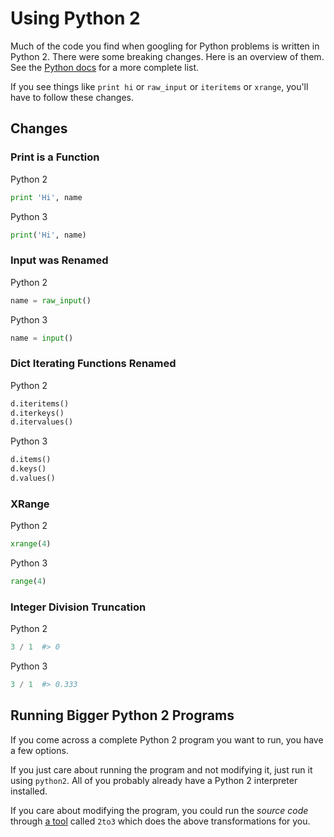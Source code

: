 # Using Python 2
Much of the code you find when googling for Python problems is written in Python 2.
There were some breaking changes.
Here is an overview of them.
See the [Python docs](https://docs.python.org/release/3.1.2/whatsnew/3.0.html#common-stumbling-blocks) for a more complete list.

If you see things like `print hi` or `raw_input` or `iteritems` or `xrange`, you'll have to follow these changes.

## Changes
### Print is a Function
Python 2
```python
print 'Hi', name
```

Python 3
```python
print('Hi', name)
```

### Input was Renamed
Python 2
```python
name = raw_input()
```

Python 3
```python
name = input()
```

### Dict Iterating Functions Renamed
Python 2
```python
d.iteritems()
d.iterkeys()
d.itervalues()
```

Python 3
```python
d.items()
d.keys()
d.values()
```

### XRange
Python 2
```python
xrange(4)
```

Python 3
```python
range(4)
```

### Integer Division Truncation
Python 2
```python
3 / 1  #> 0
```

Python 3
```python
3 / 1  #> 0.333
```

## Running Bigger Python 2 Programs
If you come across a complete Python 2 program you want to run, you have a few options.

If you just care about running the program and not modifying it, just run it using `python2`.
All of you probably already have a Python 2 interpreter installed.

If you care about modifying the program, you could run the _source code_ through [a tool](https://docs.python.org/3/library/2to3.html) called `2to3` which does the above transformations for you.
